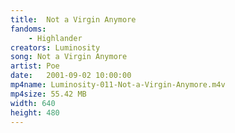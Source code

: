 ```yaml
---
title:  Not a Virgin Anymore
fandoms:
    - Highlander
creators: Luminosity
song: Not a Virgin Anymore
artist: Poe
date:   2001-09-02 10:00:00
mp4name: Luminosity-011-Not-a-Virgin-Anymore.m4v
mp4size: 55.42 MB
width: 640
height: 480
---
```



  